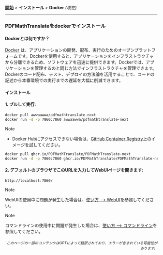 [**開始**](./getting-started.md) > **インストール** > **Docker** _(現在)_

---

### PDFMathTranslateをdockerでインストール

#### Dockerとは何ですか？

[Docker](https://docs.docker.com/get-started/docker-overview/) は、アプリケーションの開発、配布、実行のためのオープンプラットフォームです。Dockerを使用すると、アプリケーションをインフラストラクチャから分離できるため、ソフトウェアを迅速に提供できます。Dockerでは、アプリケーションを管理するのと同じ方法でインフラストラクチャを管理できます。Dockerのコード配布、テスト、デプロイの方法論を活用することで、コードの記述から本番環境での実行までの遅延を大幅に削減できます。

#### インストール

<h4>1. プルして実行:</h4>

```bash
docker pull awwaawwa/pdfmathtranslate-next
docker run -d -p 7860:7860 awwaawwa/pdfmathtranslate-next
```

> [!NOTE]
> 
> - Docker Hubにアクセスできない場合は、[GitHub Container Registry](https://github.com/PDFMathTranslate/PDFMathTranslate-next/pkgs/container/pdfmathtranslate)上のイメージを試してください。
> 
> ```bash
> docker pull ghcr.io/PDFMathTranslate/PDFMathTranslate-next
> docker run -d -p 7860:7860 ghcr.io/PDFMathTranslate/PDFMathTranslate-next
> ```

<h4>2. デフォルトのブラウザでこのURLを入力してWebUIページを開きます:</h4>

```
http://localhost:7860/
```

> [!NOTE]
> WebUIの使用中に問題が発生した場合は、[使い方 --> WebUI](./USAGE_webui.md)を参照してください。

> [!NOTE]
> コマンドラインの使用中に問題が発生した場合は、[使い方 --> コマンドライン](./USAGE_commandline.md)を参照してください。

<!-- 
#### クラウドサービスでのDockerデプロイの場合:

<div>
<a href="https://www.heroku.com/deploy?template=https://github.com/PDFMathTranslate/PDFMathTranslate-next">
  <img src="https://www.herokucdn.com/deploy/button.svg" alt="Deploy" height="26"></a>
<a href="https://render.com/deploy">
  <img src="https://render.com/images/deploy-to-render-button.svg" alt="Deploy to Koyeb" height="26"></a>
<a href="https://zeabur.com/templates/5FQIGX?referralCode=reycn">
  <img src="https://zeabur.com/button.svg" alt="Deploy on Zeabur" height="26"></a>
<a href="https://app.koyeb.com/deploy?type=git&builder=buildpack&repository=github.com/PDFMathTranslate/PDFMathTranslate-next&branch=main&name=pdf-math-translate">
  <img src="https://www.koyeb.com/static/images/deploy/button.svg" alt="Deploy to Koyeb" height="26"></a>
</div>

-->

<div align="right"> 
<h6><small>このページの一部のコンテンツはGPTによって翻訳されており、エラーが含まれている可能性があります。</small></h6>